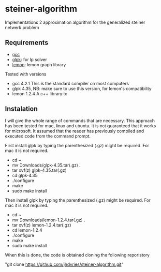 steiner-algorithm
=================

Implementations 2 approximation algorithm for the generalized steiner netwerk problem

## Requirements

* [gcc](http://gcc.gnu.org)
* [glpk](http://ftp.gnu.org/gnu/glpk/): for lp solver
* [lemon](http://lemon.cs.elte.hu/trac/lemon/wiki/Downloads): lemon graph library

Tested with versions 

* gcc 4.2.1    This is the standard compiler on most computers
* glpk 4.35,   NB: make sure to use this version, for lemon's compatibility
* lemon 1.2.4  A c++ library to 

## Instalation
I will give the whole range of commands that are necessary. This approach has been tested for mac, linux and ubuntu. It is not guaranteed that it works for microsoft. It assumed that the reader has previously compiled and executed code from the command prompt.

First install glpk by typing the parenthesized (.gz) might be required. For mac it is not required.

* cd ~
* mv Downloads/glpk-4.35.tar(.gz) .
* tar xvf(z) glpk-4.35.tar(.gz)
* cd glpk-4.35
* ./configure
* make
* sudo make install 

Then install glpk by typing the parenthesized (.gz) might be required. For mac it is not required.

* cd ~
* mv Downloads/lemon-1.2.4.tar(.gz) .
* tar xvf(z) lemon-1.2.4.tar(.gz)
* cd lemon-1.2.4
* ./configure
* make
* sudo make install 

When this is done, the code is obtained cloning the following reporistory

"git clone https://github.com/jhdvries/steiner-algorithm.git"
